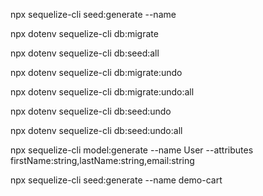 <!-- development build command -->

<!-- new seed -->
npx sequelize-cli seed:generate --name <descriptive name>

<!-- run pending migrations -->
npx dotenv sequelize-cli db:migrate

<!-- run pending seeds -->
npx dotenv sequelize-cli db:seed:all

<!-- undo single migration -->
npx dotenv sequelize-cli db:migrate:undo

<!-- undo all migrations -->
npx dotenv sequelize-cli db:migrate:undo:all

<!-- undo a single seed -->
npx dotenv sequelize-cli db:seed:undo

<!-- undo all seeds -->
npx dotenv sequelize-cli db:seed:undo:all

<!-- create model and migration -->
npx sequelize-cli model:generate --name User --attributes firstName:string,lastName:string,email:string

<!-- create new seeder file -->
npx sequelize-cli seed:generate --name demo-cart